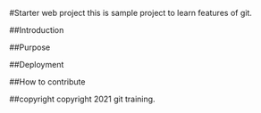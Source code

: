#Starter web project
this is sample project to learn features of git.

##Introduction

##Purpose

##Deployment

##How to contribute

##copyright
copyright 2021 git training.